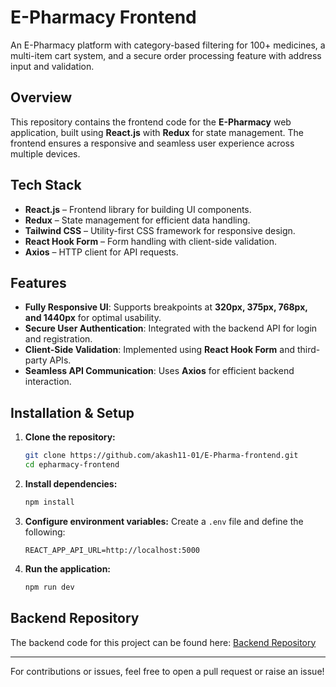 # E-Pharmacy Frontend
An E-Pharmacy platform with category-based filtering for 100+ medicines, a multi-item cart system, and
a secure order processing feature with address input and validation.
## Overview
This repository contains the frontend code for the **E-Pharmacy** web application, built using **React.js** with **Redux** for state management.
The frontend ensures a responsive and seamless user experience across multiple devices.

## Tech Stack
- **React.js** – Frontend library for building UI components.
- **Redux** – State management for efficient data handling.
- **Tailwind CSS** – Utility-first CSS framework for responsive design.
- **React Hook Form** – Form handling with client-side validation.
- **Axios** – HTTP client for API requests.

## Features
- **Fully Responsive UI**: Supports breakpoints at **320px, 375px, 768px, and 1440px** for optimal usability.
- **Secure User Authentication**: Integrated with the backend API for login and registration.
- **Client-Side Validation**: Implemented using **React Hook Form** and third-party APIs.
- **Seamless API Communication**: Uses **Axios** for efficient backend interaction.

## Installation & Setup
1. **Clone the repository:**
   ```bash
   git clone https://github.com/akash11-01/E-Pharma-frontend.git
   cd epharmacy-frontend
   ```
2. **Install dependencies:**
   ```bash
   npm install
   ```
3. **Configure environment variables:**
   Create a `.env` file and define the following:
   ```env
   REACT_APP_API_URL=http://localhost:5000
   ```
4. **Run the application:**
   ```bash
   npm run dev
   ```

## Backend Repository
The backend code for this project can be found here:
[Backend Repository](https://github.com/akash11-01/E-Pharma-backend)

---

For contributions or issues, feel free to open a pull request or raise an issue!
